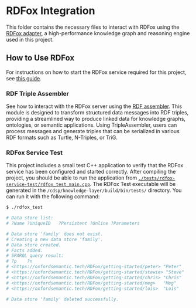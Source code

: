 
# RDFox Integration

This folder contains the necessary files to interact with RDFox using the [RDFox adapter](./src/README.md), a high-performance knowledge graph and reasoning engine used in this project.

## How to Use RDFox

For instructions on how to start the RDFox service required for this project, see [this guide](/docker/README.md#rdfox-restful-api).

### RDF Triple Assembler

See how to interact with the RDFox server using the [RDF assembler](/cdsp/knowledge-layer/connector/json-rdf-convertor/rdf-writer/README.md). This module is designed to transform structured data messages into RDF triples, providing a streamlined way to produce linked data for knowledge graphs, ontologies, or semantic applications. Using TripleAssembler, users can process messages and generate triples that can be serialized in various RDF formats such as Turtle, N-Triples, or TriG.

### RDFox Service Test

This project includes a small test C++ application to verify that the RDFox service has been configured and started correctly. After compiling the project, you should be able to run the application from [`./tests/rdfox-service-test/rdfox_test_main.cpp`](./tests/rdfox-service-test/rdfox_test_main.cpp). The RDFox Test executable will be generated in the `/cdsp/knowledge-layer/build/bin/tests/` directory. You can run it with the following command:

```bash
$ ./rdfox_test

# Data store list:
# ?Name	?UniqueID	?Persistent	?Online	?Parameters

# Data store 'family' does not exist.
# Creating a new data store 'family'.
# Data store created.
# Facts added.
# SPARQL query result:
# ?p	?n
# <https://oxfordsemantic.tech/RDFox/getting-started/peter>	"Peter"
# <https://oxfordsemantic.tech/RDFox/getting-started/stewie> "Steve"
# <https://oxfordsemantic.tech/RDFox/getting-started/chris>	"Chris"
# <https://oxfordsemantic.tech/RDFox/getting-started/meg>	"Meg"
# <https://oxfordsemantic.tech/RDFox/getting-started/lois>	"Lois"

# Data store 'family' deleted successfully.
```